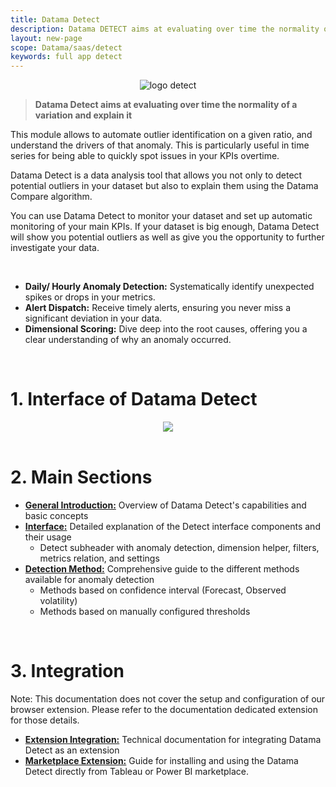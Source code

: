 ```yaml
---
title: Datama Detect
description: Datama DETECT aims at evaluating over time the normality of a variation.
layout: new-page
scope: Datama/saas/detect
keywords: full app detect
---
```


<center><img src="{{site.url}}/{{site.baseurl}}/core_app/new/images/Detect_icon.jpg" alt="logo detect" /></center>

> **Datama Detect aims at evaluating over time the normality of a variation and explain it**


This module allows to automate outlier identification on a given ratio, and understand the drivers of that anomaly. This is particularly useful in time series for being able to quickly spot issues in your KPIs overtime.

Datama Detect is a data analysis tool that allows you not only to detect potential outliers in your dataset but also to explain them using the Datama Compare algorithm.

You can use Datama Detect to monitor your dataset and set up automatic monitoring of your main KPIs. If your dataset is big enough, Datama Detect will show you potential outliers as well as give you the opportunity to further investigate your data. 

<br>

<ul>
    <li><strong>Daily/ Hourly Anomaly Detection:</strong> Systematically identify unexpected spikes or drops in your metrics.</li>
    <li><strong>Alert Dispatch:</strong> Receive timely alerts, ensuring you never miss a significant deviation in your data.</li>
    <li><strong>Dimensional Scoring:</strong> Dive deep into the root causes, offering you a clear understanding of why an anomaly occurred.</li>

</ul>

<br>

# 1. Interface of Datama Detect

<center><img src="{{site.url}}/{{site.baseurl}}/core_app/new/images/interface_detect.jpg "/></center>

<br>

# 2. Main Sections

<ul>
    <li><strong><a href="{{site.url}}/{{site.baseurl}}/core_app/new/detect/detect_introduction">General Introduction:</a></strong> Overview of Datama Detect's capabilities and basic concepts</li>
    <li><strong><a href="{{site.url}}/{{site.baseurl}}/core_app/new/detect/detect_interface">Interface:</a></strong> Detailed explanation of the Detect interface components and their usage
        <ul>
            <li>Detect subheader with anomaly detection, dimension helper, filters, metrics relation, and settings</li>
        </ul>
    </li>
    <li><strong><a href="{{site.url}}/{{site.baseurl}}/core_app/new/detect/detection_method">Detection Method:</a></strong> Comprehensive guide to the different methods available for anomaly detection
        <ul>
            <li>Methods based on confidence interval (Forecast, Observed volatility)</li>
            <li>Methods based on manually configured thresholds</li>
        </ul>
    </li>
</ul>
<br>

# 3. Integration

Note: This documentation does not cover the setup and configuration of our browser extension. Please refer to the  documentation dedicated extension for those details.
<!-- <a href="{{site.url}}/{{site.baseurl}}/extensions/index.html">dedicated extension</a> -->

<ul>
    <li><strong><a href="{{site.url}}/{{site.baseurl}}/core_app/new/detect/integration_api">Extension Integration:</a></strong> Technical documentation for integrating Datama Detect as an extension</li>
    <li><strong><a href="{{site.url}}/{{site.baseurl}}/extensions/datama-detect/introduction.html">Marketplace Extension:</a></strong> Guide for installing and using the Datama Detect directly from Tableau or Power BI marketplace.</li>
</ul>


